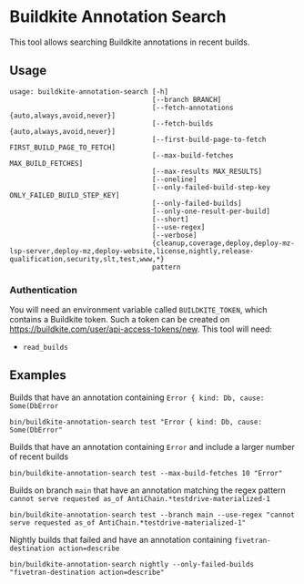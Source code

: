 # Buildkite Annotation Search

This tool allows searching Buildkite annotations in recent builds.

## Usage
```
usage: buildkite-annotation-search [-h]
                                   [--branch BRANCH]
                                   [--fetch-annotations {auto,always,avoid,never}]
                                   [--fetch-builds {auto,always,avoid,never}]
                                   [--first-build-page-to-fetch FIRST_BUILD_PAGE_TO_FETCH]
                                   [--max-build-fetches MAX_BUILD_FETCHES]
                                   [--max-results MAX_RESULTS]
                                   [--oneline]
                                   [--only-failed-build-step-key ONLY_FAILED_BUILD_STEP_KEY]
                                   [--only-failed-builds]
                                   [--only-one-result-per-build]
                                   [--short]
                                   [--use-regex]
                                   [--verbose]
                                   {cleanup,coverage,deploy,deploy-mz-lsp-server,deploy-mz,deploy-website,license,nightly,release-qualification,security,slt,test,www,*}
                                   pattern
```

### Authentication

You will need an environment variable called `BUILDKITE_TOKEN`, which contains a Buildkite token. Such a token can be
created on https://buildkite.com/user/api-access-tokens/new.
This tool will need:
* `read_builds`

## Examples

Builds that have an annotation containing `Error { kind: Db, cause: Some(DbError`

```
bin/buildkite-annotation-search test "Error { kind: Db, cause: Some(DbError"
```

Builds that have an annotation containing `Error` and include a larger number of recent builds

```
bin/buildkite-annotation-search test --max-build-fetches 10 "Error"
```

Builds on branch `main` that have an annotation matching the regex pattern `cannot serve requested as_of AntiChain.*testdrive-materialized-1`

```
bin/buildkite-annotation-search test --branch main --use-regex "cannot serve requested as_of AntiChain.*testdrive-materialized-1"
```

Nightly builds that failed and have an annotation containing `fivetran-destination action=describe`

```
bin/buildkite-annotation-search nightly --only-failed-builds "fivetran-destination action=describe"
```
